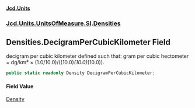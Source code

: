 #### [Jcd.Units](index 'index')
### [Jcd.Units.UnitsOfMeasure.SI](Jcd.Units.UnitsOfMeasure.SI 'Jcd.Units.UnitsOfMeasure.SI').[Densities](Densities 'Jcd.Units.UnitsOfMeasure.SI.Densities')

## Densities.DecigramPerCubicKilometer Field

decigram per cubic kilometer defined such that: gram per cubic hectometer = dg/km³ ×
(1.0/10.0)/((10.0)*(10.0)*(10.0)).

```csharp
public static readonly Density DecigramPerCubicKilometer;
```

#### Field Value
[Density](Density 'Jcd.Units.UnitTypes.Density')